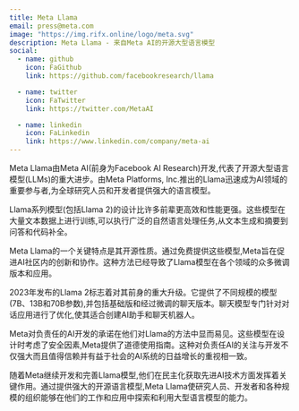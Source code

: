 ```yaml
---
title: Meta Llama
email: press@meta.com
image: "https://img.rifx.online/logo/meta.svg"
description: Meta Llama - 来自Meta AI的开源大型语言模型
social:
  - name: github
    icon: FaGithub
    link: https://github.com/facebookresearch/llama

  - name: twitter
    icon: FaTwitter
    link: https://twitter.com/MetaAI

  - name: linkedin
    icon: FaLinkedin
    link: https://www.linkedin.com/company/meta-ai
---
```


Meta Llama由Meta AI(前身为Facebook AI Research)开发,代表了开源大型语言模型(LLMs)的重大进步。由Meta Platforms, Inc.推出的Llama迅速成为AI领域的重要参与者,为全球研究人员和开发者提供强大的语言模型。

Llama系列模型(包括Llama 2)的设计比许多前辈更高效和性能更强。这些模型在大量文本数据上进行训练,可以执行广泛的自然语言处理任务,从文本生成和摘要到问答和代码补全。

Meta Llama的一个关键特点是其开源性质。通过免费提供这些模型,Meta旨在促进AI社区内的创新和协作。这种方法已经导致了Llama模型在各个领域的众多微调版本和应用。

2023年发布的Llama 2标志着对其前身的重大升级。它提供了不同规模的模型(7B、13B和70B参数),并包括基础版和经过微调的聊天版本。聊天模型专门针对对话应用进行了优化,使其适合创建AI助手和聊天机器人。

Meta对负责任的AI开发的承诺在他们对Llama的方法中显而易见。这些模型在设计时考虑了安全因素,Meta提供了道德使用指南。这种对负责任AI的关注与开发不仅强大而且值得信赖并有益于社会的AI系统的日益增长的重视相一致。

随着Meta继续开发和完善Llama模型,他们在民主化获取先进AI技术方面发挥着关键作用。通过提供强大的开源语言模型,Meta Llama使研究人员、开发者和各种规模的组织能够在他们的工作和应用中探索和利用大型语言模型的能力。
